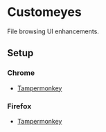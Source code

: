# Customeyes
File browsing UI enhancements.

Setup
------

### Chrome
* [Tampermonkey](https://chrome.google.com/webstore/detail/tampermonkey/dhdgffkkebhmkfjojejmpbldmpobfkfo?hl=en)

### Firefox
* [Tampermonkey](https://addons.mozilla.org/en-US/firefox/addon/tampermonkey/)
